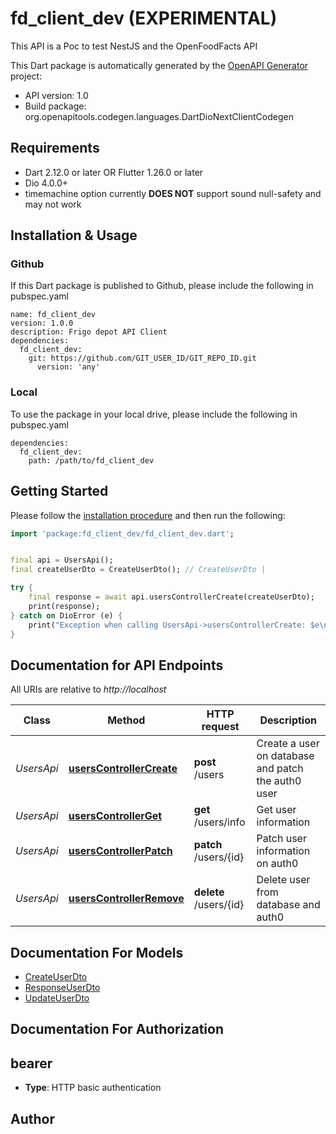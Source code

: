 # fd_client_dev (EXPERIMENTAL)
This API is a Poc to test NestJS and the OpenFoodFacts API

This Dart package is automatically generated by the [OpenAPI Generator](https://openapi-generator.tech) project:

- API version: 1.0
- Build package: org.openapitools.codegen.languages.DartDioNextClientCodegen

## Requirements

* Dart 2.12.0 or later OR Flutter 1.26.0 or later
* Dio 4.0.0+
* timemachine option currently **DOES NOT** support sound null-safety and may not work

## Installation & Usage

### Github
If this Dart package is published to Github, please include the following in pubspec.yaml
```
name: fd_client_dev
version: 1.0.0
description: Frigo depot API Client
dependencies:
  fd_client_dev:
    git: https://github.com/GIT_USER_ID/GIT_REPO_ID.git
      version: 'any'
```

### Local
To use the package in your local drive, please include the following in pubspec.yaml
```
dependencies:
  fd_client_dev:
    path: /path/to/fd_client_dev
```

## Getting Started

Please follow the [installation procedure](#installation--usage) and then run the following:

```dart
import 'package:fd_client_dev/fd_client_dev.dart';


final api = UsersApi();
final createUserDto = CreateUserDto(); // CreateUserDto | 

try {
    final response = await api.usersControllerCreate(createUserDto);
    print(response);
} catch on DioError (e) {
    print("Exception when calling UsersApi->usersControllerCreate: $e\n");
}

```

## Documentation for API Endpoints

All URIs are relative to *http://localhost*

Class | Method | HTTP request | Description
------------ | ------------- | ------------- | -------------
*UsersApi* | [**usersControllerCreate**](doc/UsersApi.md#userscontrollercreate) | **post** /users | Create a user on database and patch the auth0 user
*UsersApi* | [**usersControllerGet**](doc/UsersApi.md#userscontrollerget) | **get** /users/info | Get user information
*UsersApi* | [**usersControllerPatch**](doc/UsersApi.md#userscontrollerpatch) | **patch** /users/{id} | Patch user information on auth0
*UsersApi* | [**usersControllerRemove**](doc/UsersApi.md#userscontrollerremove) | **delete** /users/{id} | Delete user from database and auth0


## Documentation For Models

 - [CreateUserDto](doc/CreateUserDto.md)
 - [ResponseUserDto](doc/ResponseUserDto.md)
 - [UpdateUserDto](doc/UpdateUserDto.md)


## Documentation For Authorization


## bearer

- **Type**: HTTP basic authentication


## Author




